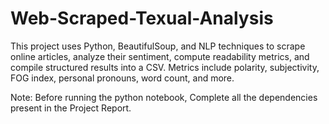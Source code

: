 # Web-Scraped-Texual-Analysis
This project uses Python, BeautifulSoup, and NLP techniques to scrape online articles, analyze their sentiment, compute readability metrics, and compile structured results into a CSV. Metrics include polarity, subjectivity, FOG index, personal pronouns, word count, and more.

Note: Before running the python notebook, Complete all the dependencies present in the Project Report. 
